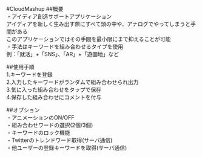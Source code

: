 #CloudMashup
##概要  
・アイディア創造サポートアプリケーション  
  アイディアを新しく生み出す際にすべて頭の中や、アナログでやってしまうと手間がある  
  このアプリケーションではその手間を最小限にまで抑えることが可能  
・手法はキーワードを組み合わせるタイプを使用  
  例：「就活」+「SNS」、「AR」+「遊園地」など  
  
##使用手順  
1.キーワードを登録  
2.入力したキーワードがランダムで組み合わせられ出力  
3.気に入った組み合わせをタップで保存  
4.保存した組み合わせにコメントを付与  

##オプション  
・アニメーションのON/OFF  
・組み合わせワードの選択(2個/3個)  
・キーワードのロック機能  
・Twitterのトレンドワード取得(サーバ通信)  
・他ユーザーの登録キーワードを取得(サーバ通信)  

